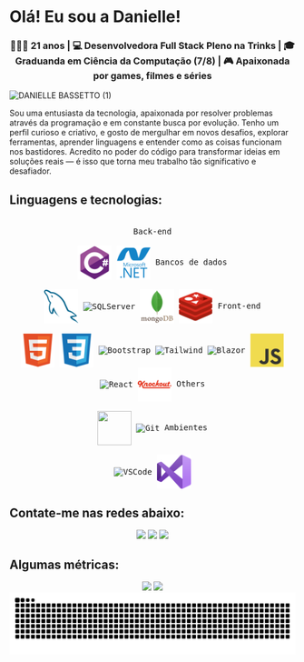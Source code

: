 <div>
    <h1>Olá! Eu sou a Danielle!</h1>
    <h3 align="center">
      👩🏻‍💻 21 anos | 💻 Desenvolvedora Full Stack Pleno na Trinks | 🎓 Graduanda em Ciência da Computação (7/8) | 🎮 Apaixonada por games, filmes e séries
    </h3>
    <img width="1584" height="396" alt="DANIELLE BASSETTO (1)" src="https://github.com/user-attachments/assets/75dda448-c196-4cb0-84bd-b523acde77f0" />
    <p>Sou uma entusiasta da tecnologia, apaixonada por resolver problemas através da programação e em constante busca por evolução. Tenho um perfil curioso e criativo, e gosto de mergulhar em novos desafios, explorar ferramentas, aprender linguagens e entender como as coisas funcionam nos bastidores. Acredito no poder do código para transformar ideias em soluções reais — é isso que torna meu trabalho tão significativo e desafiador.</p>
</div>

<h2 align="left"> Linguagens e tecnologias:</h2>
<div align="center">
  <div style="display: inline_block"><br>
  <kbd align="center"> 
    <kbd>Back-end</kbd>
    <br/><br/>
    <img align="center" alt="C#" height="60" width="60" src="https://raw.githubusercontent.com/devicons/devicon/master/icons/csharp/csharp-original.svg">
    <img align="center" alt=".NET" height="60" width="60" src="https://github.com/devicons/devicon/blob/master/icons/dot-net/dot-net-plain-wordmark.svg">
  </kbd>
    <kbd align="center"> 
    <kbd>Bancos de dados</kbd>
    <br/><br/>
    <img align="center" alt="MySQL" height="60" width="60" src="https://raw.githubusercontent.com/devicons/devicon/master/icons/mysql/mysql-original.svg">
    <img align="center" alt="SQLServer" height="60" width="60" src="https://cdn.jsdelivr.net/gh/devicons/devicon/icons/microsoftsqlserver/microsoftsqlserver-plain.svg">
    <img align="center" alt="MongoDB" height="60" width="60" src="https://github.com/devicons/devicon/blob/master/icons/mongodb/mongodb-original-wordmark.svg">
    <img align="center" alt="Redis" height="60" width="60" src="https://github.com/devicons/devicon/blob/master/icons/redis/redis-original.svg">
  </kbd>
  <kbd align="center">
    <kbd>Front-end</kbd>
    <br/><br/>
    <img align="center" alt="HTML" height="60" width="60" src="https://raw.githubusercontent.com/devicons/devicon/master/icons/html5/html5-original.svg">
    <img align="center" alt="CSS" height="60" width="60" src="https://raw.githubusercontent.com/devicons/devicon/master/icons/css3/css3-original.svg">
    <img align="center" alt="Bootstrap" height="60" width="60" src="https://cdn.jsdelivr.net/gh/devicons/devicon/icons/bootstrap/bootstrap-original.svg" />
    <img align="center" alt="Tailwind" height="60" width="60" src="https://cdn.jsdelivr.net/gh/devicons/devicon/icons/tailwindcss/tailwindcss-original.svg" />
    <img align="center" alt="Blazor" height="60" width="60" src="https://cdn.jsdelivr.net/gh/devicons/devicon/icons/blazor/blazor-original.svg" />
    <img align="center" alt="JavaScript" height="60" width="60" src="https://github.com/devicons/devicon/blob/master/icons/javascript/javascript-original.svg" />
    <img align="center" alt="React" height="60" width="60" src="https://cdn.jsdelivr.net/gh/devicons/devicon/icons/react/react-original.svg">
    <img align="center" alt="Knockout" height="60" width="60" src="https://github.com/devicons/devicon/blob/master/icons/knockout/knockout-plain-wordmark.svg">
  </kbd>
  <kbd align="center"> 
    <kbd>Others</kbd>
    <br/><br/>
    <img align="center" height="60" width="60" src="https://cdn.jsdelivr.net/gh/devicons/devicon/icons/github/github-original.svg" />
    <img align="center" alt="Git" height="60" width="60" src="https://cdn.jsdelivr.net/gh/devicons/devicon/icons/git/git-plain-wordmark.svg">
  </kbd>
  <kbd align="center"> 
  <kbd>Ambientes</kbd>
    <br/><br/>    
    <img align="center" alt="VSCode" height="60" width="60" src="https://cdn.jsdelivr.net/gh/devicons/devicon/icons/vscode/vscode-original.svg" />
    <img align="center" alt="VisualStudio" height="60" width="60"<img align="center" height="30" width="40" src="https://github.com/devicons/devicon/blob/master/icons/visualstudio/visualstudio-original.svg"/>
  </kbd>
</div>

<h2 align="left"> Contate-me nas redes abaixo: </h2>
<div align="center"> 
  <a href="https://www.instagram.com/_danibassetto/" target="_blank"><img src="https://img.shields.io/badge/-Instagram-%23E4405F?style=for-the-badge&logo=instagram&logoColor=white" target="_blank"></a>
  <a href = "mailto:daniellebbassetto@outlook.com"><img src="https://img.shields.io/badge/Microsoft_Outlook-0078D4?style=for-the-badge&logo=microsoft-outlook&logoColor=white" target="_blank"></a>
  <a href="https://www.linkedin.com/in/danielle-barros-bassetto-7a94421a6/" target="_blank"><img src="https://img.shields.io/badge/-LinkedIn-%230077B5?style=for-the-badge&logo=linkedin&logoColor=white" target="_blank"></a> 
</div>

<h2 align="left"> Algumas métricas: </h2>
<div align="center">
    <img height="170em" src="https://github-readme-stats.vercel.app/api?username=daniellebassetto&show_icons=true&theme=dracula&include_all_commits=true&count_private=true"/>
    <img height="170em" src="https://github-readme-stats.vercel.app/api/top-langs/?username=daniellebassetto&layout=compact&langs_count=6&theme=dracula"/><br>
</div>
      
<picture align="center">
  <source media="(prefers-color-scheme: dark)" srcset="https://raw.githubusercontent.com/DanielleBassetto/DanielleBassetto/output/github-contribution-grid-snake-dark.svg">
  <source media="(prefers-color-scheme: light)" srcset="https://raw.githubusercontent.com/DanielleBassetto/DanielleBassetto/output/github-contribution-grid-snake-dark.svg">
  <img align="center" alt="github contribution grid snake animation" src="https://raw.githubusercontent.com/DanielleBassetto/DanielleBassetto/output/github-contribution-grid-snake.svg">
</picture>
